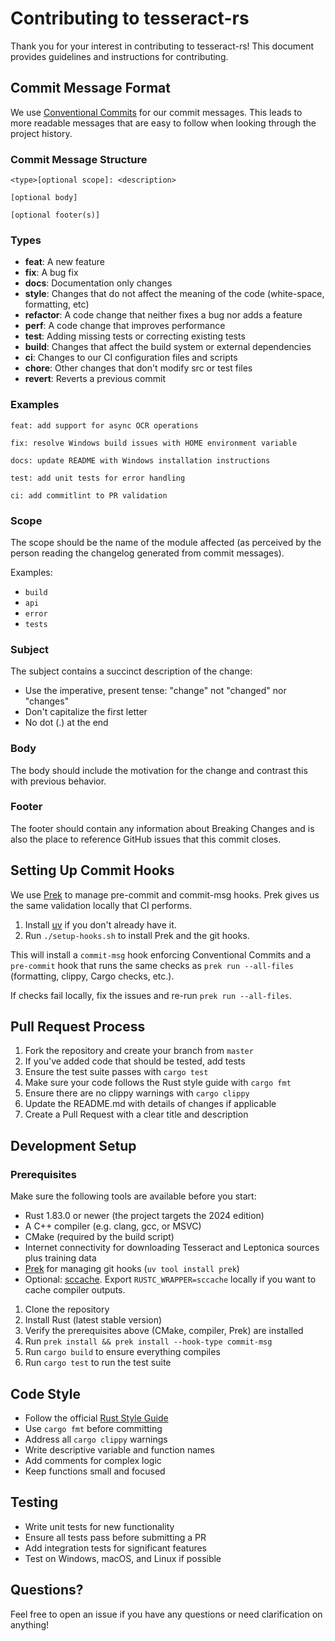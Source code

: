 # Contributing to tesseract-rs

Thank you for your interest in contributing to tesseract-rs! This document provides guidelines and instructions for contributing.

## Commit Message Format

We use [Conventional Commits](https://www.conventionalcommits.org/) for our commit messages. This leads to more readable messages that are easy to follow when looking through the project history.

### Commit Message Structure

```text
<type>[optional scope]: <description>

[optional body]

[optional footer(s)]
```

### Types

- **feat**: A new feature
- **fix**: A bug fix
- **docs**: Documentation only changes
- **style**: Changes that do not affect the meaning of the code (white-space, formatting, etc)
- **refactor**: A code change that neither fixes a bug nor adds a feature
- **perf**: A code change that improves performance
- **test**: Adding missing tests or correcting existing tests
- **build**: Changes that affect the build system or external dependencies
- **ci**: Changes to our CI configuration files and scripts
- **chore**: Other changes that don't modify src or test files
- **revert**: Reverts a previous commit

### Examples

```text
feat: add support for async OCR operations

fix: resolve Windows build issues with HOME environment variable

docs: update README with Windows installation instructions

test: add unit tests for error handling

ci: add commitlint to PR validation
```

### Scope

The scope should be the name of the module affected (as perceived by the person reading the changelog generated from commit messages).

Examples:

- `build`
- `api`
- `error`
- `tests`

### Subject

The subject contains a succinct description of the change:

- Use the imperative, present tense: "change" not "changed" nor "changes"
- Don't capitalize the first letter
- No dot (.) at the end

### Body

The body should include the motivation for the change and contrast this with previous behavior.

### Footer

The footer should contain any information about Breaking Changes and is also the place to reference GitHub issues that this commit closes.

## Setting Up Commit Hooks

We use [Prek](https://github.com/j178/prek) to manage pre-commit and commit-msg hooks. Prek gives us the same validation locally that CI performs.

1. Install [uv](https://docs.astral.sh/uv/) if you don't already have it.
2. Run `./setup-hooks.sh` to install Prek and the git hooks.

This will install a `commit-msg` hook enforcing Conventional Commits and a `pre-commit` hook that runs the same checks as `prek run --all-files` (formatting, clippy, Cargo checks, etc.).

If checks fail locally, fix the issues and re-run `prek run --all-files`.

## Pull Request Process

1. Fork the repository and create your branch from `master`
2. If you've added code that should be tested, add tests
3. Ensure the test suite passes with `cargo test`
4. Make sure your code follows the Rust style guide with `cargo fmt`
5. Ensure there are no clippy warnings with `cargo clippy`
6. Update the README.md with details of changes if applicable
7. Create a Pull Request with a clear title and description

## Development Setup

### Prerequisites

Make sure the following tools are available before you start:

- Rust 1.83.0 or newer (the project targets the 2024 edition)
- A C++ compiler (e.g. clang, gcc, or MSVC)
- CMake (required by the build script)
- Internet connectivity for downloading Tesseract and Leptonica sources plus training data
- [Prek](https://github.com/j178/prek) for managing git hooks (`uv tool install prek`)
- Optional: [sccache](https://github.com/mozilla/sccache). Export `RUSTC_WRAPPER=sccache` locally if you want to cache compiler outputs.

1. Clone the repository
2. Install Rust (latest stable version)
3. Verify the prerequisites above (CMake, compiler, Prek) are installed
4. Run `prek install && prek install --hook-type commit-msg`
5. Run `cargo build` to ensure everything compiles
6. Run `cargo test` to run the test suite

## Code Style

- Follow the official [Rust Style Guide](https://github.com/rust-dev-tools/fmt-rfcs/blob/master/guide/guide.md)
- Use `cargo fmt` before committing
- Address all `cargo clippy` warnings
- Write descriptive variable and function names
- Add comments for complex logic
- Keep functions small and focused

## Testing

- Write unit tests for new functionality
- Ensure all tests pass before submitting a PR
- Add integration tests for significant features
- Test on Windows, macOS, and Linux if possible

## Questions?

Feel free to open an issue if you have any questions or need clarification on anything!
